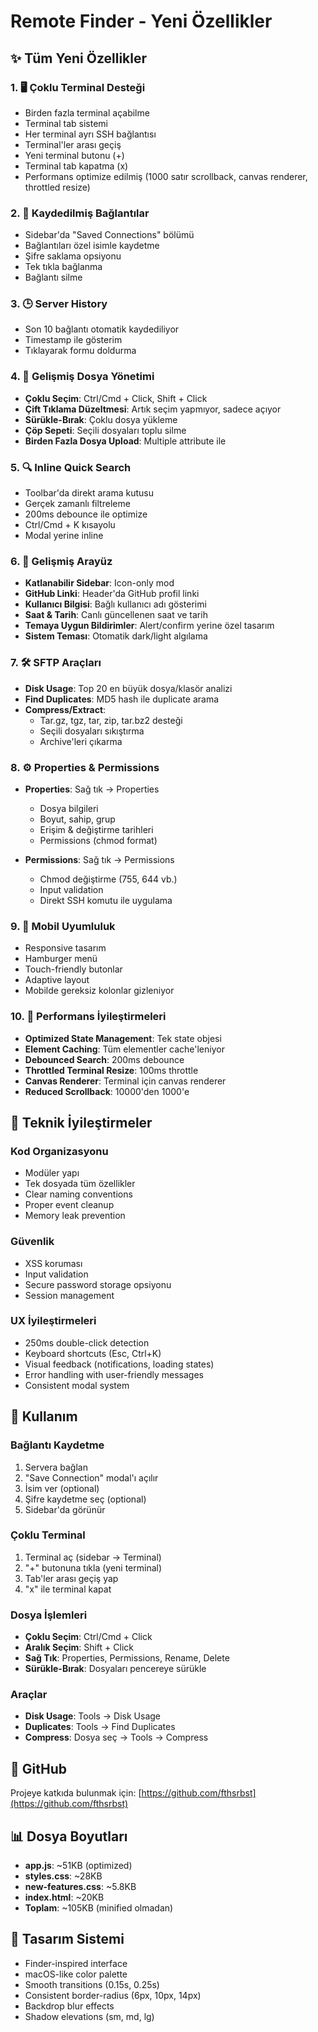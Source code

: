 # Remote Finder - Yeni Özellikler

## ✨ Tüm Yeni Özellikler

### 1. 🖥️ Çoklu Terminal Desteği
- Birden fazla terminal açabilme
- Terminal tab sistemi
- Her terminal ayrı SSH bağlantısı
- Terminal'ler arası geçiş
- Yeni terminal butonu (+)
- Terminal tab kapatma (x)
- Performans optimize edilmiş (1000 satır scrollback, canvas renderer, throttled resize)

### 2. 💾 Kaydedilmiş Bağlantılar
- Sidebar'da "Saved Connections" bölümü
- Bağlantıları özel isimle kaydetme
- Şifre saklama opsiyonu
- Tek tıkla bağlanma
- Bağlantı silme

### 3. 🕒 Server History
- Son 10 bağlantı otomatik kaydediliyor
- Timestamp ile gösterim
- Tıklayarak formu doldurma

### 4. 📁 Gelişmiş Dosya Yönetimi
- **Çoklu Seçim**: Ctrl/Cmd + Click, Shift + Click
- **Çift Tıklama Düzeltmesi**: Artık seçim yapmıyor, sadece açıyor
- **Sürükle-Bırak**: Çoklu dosya yükleme
- **Çöp Sepeti**: Seçili dosyaları toplu silme
- **Birden Fazla Dosya Upload**: Multiple attribute ile

### 5. 🔍 Inline Quick Search
- Toolbar'da direkt arama kutusu
- Gerçek zamanlı filtreleme
- 200ms debounce ile optimize
- Ctrl/Cmd + K kısayolu
- Modal yerine inline

### 6. 🎨 Gelişmiş Arayüz
- **Katlanabilir Sidebar**: Icon-only mod
- **GitHub Linki**: Header'da GitHub profil linki
- **Kullanıcı Bilgisi**: Bağlı kullanıcı adı gösterimi
- **Saat & Tarih**: Canlı güncellenen saat ve tarih
- **Temaya Uygun Bildirimler**: Alert/confirm yerine özel tasarım
- **Sistem Teması**: Otomatik dark/light algılama

### 7. 🛠️ SFTP Araçları
- **Disk Usage**: Top 20 en büyük dosya/klasör analizi
- **Find Duplicates**: MD5 hash ile duplicate arama
- **Compress/Extract**:
  - Tar.gz, tgz, tar, zip, tar.bz2 desteği
  - Seçili dosyaları sıkıştırma
  - Archive'leri çıkarma

### 8. ⚙️ Properties & Permissions
- **Properties**: Sağ tık → Properties
  - Dosya bilgileri
  - Boyut, sahip, grup
  - Erişim & değiştirme tarihleri
  - Permissions (chmod format)

- **Permissions**: Sağ tık → Permissions
  - Chmod değiştirme (755, 644 vb.)
  - Input validation
  - Direkt SSH komutu ile uygulama

### 9. 📱 Mobil Uyumluluk
- Responsive tasarım
- Hamburger menü
- Touch-friendly butonlar
- Adaptive layout
- Mobilde gereksiz kolonlar gizleniyor

### 10. 🚀 Performans İyileştirmeleri
- **Optimized State Management**: Tek state objesi
- **Element Caching**: Tüm elementler cache'leniyor
- **Debounced Search**: 200ms debounce
- **Throttled Terminal Resize**: 100ms throttle
- **Canvas Renderer**: Terminal için canvas renderer
- **Reduced Scrollback**: 10000'den 1000'e

## 🔧 Teknik İyileştirmeler

### Kod Organizasyonu
- Modüler yapı
- Tek dosyada tüm özellikler
- Clear naming conventions
- Proper event cleanup
- Memory leak prevention

### Güvenlik
- XSS koruması
- Input validation
- Secure password storage opsiyonu
- Session management

### UX İyileştirmeleri
- 250ms double-click detection
- Keyboard shortcuts (Esc, Ctrl+K)
- Visual feedback (notifications, loading states)
- Error handling with user-friendly messages
- Consistent modal system

## 🎯 Kullanım

### Bağlantı Kaydetme
1. Servera bağlan
2. "Save Connection" modal'ı açılır
3. İsim ver (optional)
4. Şifre kaydetme seç (optional)
5. Sidebar'da görünür

### Çoklu Terminal
1. Terminal aç (sidebar → Terminal)
2. "+" butonuna tıkla (yeni terminal)
3. Tab'ler arası geçiş yap
4. "x" ile terminal kapat

### Dosya İşlemleri
- **Çoklu Seçim**: Ctrl/Cmd + Click
- **Aralık Seçim**: Shift + Click
- **Sağ Tık**: Properties, Permissions, Rename, Delete
- **Sürükle-Bırak**: Dosyaları pencereye sürükle

### Araçlar
- **Disk Usage**: Tools → Disk Usage
- **Duplicates**: Tools → Find Duplicates
- **Compress**: Dosya seç → Tools → Compress

## 🔗 GitHub
Projeye katkıda bulunmak için: [https://github.com/fthsrbst](https://github.com/fthsrbst)

## 📊 Dosya Boyutları
- **app.js**: ~51KB (optimized)
- **styles.css**: ~28KB
- **new-features.css**: ~5.8KB
- **index.html**: ~20KB
- **Toplam**: ~105KB (minified olmadan)

## 🎨 Tasarım Sistemi
- Finder-inspired interface
- macOS-like color palette
- Smooth transitions (0.15s, 0.25s)
- Consistent border-radius (6px, 10px, 14px)
- Backdrop blur effects
- Shadow elevations (sm, md, lg)
